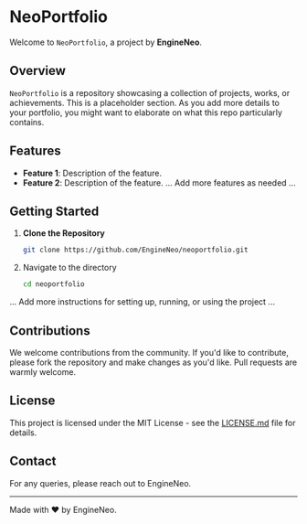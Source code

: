 # NeoPortfolio

Welcome to `NeoPortfolio`, a project by **EngineNeo**.

## Overview

`NeoPortfolio` is a repository showcasing a collection of projects, works, or achievements. This is a placeholder section. As you add more details to your portfolio, you might want to elaborate on what this repo particularly contains.

## Features

- **Feature 1**: Description of the feature.
- **Feature 2**: Description of the feature.
... Add more features as needed ...

## Getting Started

1. **Clone the Repository**
    ```bash
    git clone https://github.com/EngineNeo/neoportfolio.git
    ```

2. Navigate to the directory
    ```bash
    cd neoportfolio
    ```

... Add more instructions for setting up, running, or using the project ...

## Contributions

We welcome contributions from the community. If you'd like to contribute, please fork the repository and make changes as you'd like. Pull requests are warmly welcome.

## License

This project is licensed under the MIT License - see the [LICENSE.md](LICENSE.md) file for details.

## Contact

For any queries, please reach out to EngineNeo.

---

Made with ❤️ by EngineNeo.